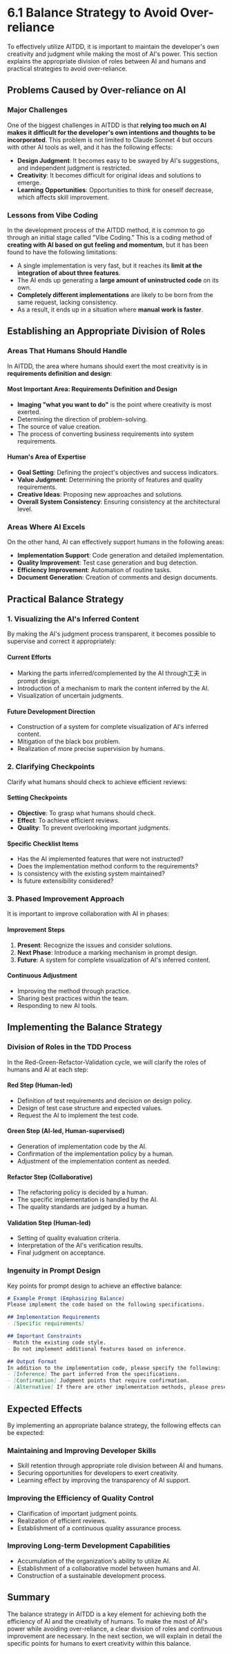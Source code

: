 # 6.1 Balance Strategy to Avoid Over-reliance

To effectively utilize AITDD, it is important to maintain the developer's own creativity and judgment while making the most of AI's power. This section explains the appropriate division of roles between AI and humans and practical strategies to avoid over-reliance.

## Problems Caused by Over-reliance on AI

### Major Challenges

One of the biggest challenges in AITDD is that **relying too much on AI makes it difficult for the developer's own intentions and thoughts to be incorporated**. This problem is not limited to Claude Sonnet 4 but occurs with other AI tools as well, and it has the following effects:

- **Design Judgment**: It becomes easy to be swayed by AI's suggestions, and independent judgment is restricted.
- **Creativity**: It becomes difficult for original ideas and solutions to emerge.
- **Learning Opportunities**: Opportunities to think for oneself decrease, which affects skill improvement.

### Lessons from Vibe Coding

In the development process of the AITDD method, it is common to go through an initial stage called "Vibe Coding." This is a coding method of **creating with AI based on gut feeling and momentum**, but it has been found to have the following limitations:

- A single implementation is very fast, but it reaches its **limit at the integration of about three features**.
- The AI ends up generating a **large amount of uninstructed code** on its own.
- **Completely different implementations** are likely to be born from the same request, lacking consistency.
- As a result, it ends up in a situation where **manual work is faster**.

## Establishing an Appropriate Division of Roles

### Areas That Humans Should Handle

In AITDD, the area where humans should exert the most creativity is in **requirements definition and design**:

#### Most Important Area: Requirements Definition and Design
- **Imaging "what you want to do"** is the point where creativity is most exerted.
- Determining the direction of problem-solving.
- The source of value creation.
- The process of converting business requirements into system requirements.

#### Human's Area of Expertise
- **Goal Setting**: Defining the project's objectives and success indicators.
- **Value Judgment**: Determining the priority of features and quality requirements.
- **Creative Ideas**: Proposing new approaches and solutions.
- **Overall System Consistency**: Ensuring consistency at the architectural level.

### Areas Where AI Excels

On the other hand, AI can effectively support humans in the following areas:

- **Implementation Support**: Code generation and detailed implementation.
- **Quality Improvement**: Test case generation and bug detection.
- **Efficiency Improvement**: Automation of routine tasks.
- **Document Generation**: Creation of comments and design documents.

## Practical Balance Strategy

### 1. Visualizing the AI's Inferred Content

By making the AI's judgment process transparent, it becomes possible to supervise and correct it appropriately:

#### Current Efforts
- Marking the parts inferred/complemented by the AI through工夫 in prompt design.
- Introduction of a mechanism to mark the content inferred by the AI.
- Visualization of uncertain judgments.

#### Future Development Direction
- Construction of a system for complete visualization of AI's inferred content.
- Mitigation of the black box problem.
- Realization of more precise supervision by humans.

### 2. Clarifying Checkpoints

Clarify what humans should check to achieve efficient reviews:

#### Setting Checkpoints
- **Objective**: To grasp what humans should check.
- **Effect**: To achieve efficient reviews.
- **Quality**: To prevent overlooking important judgments.

#### Specific Checklist Items
- Has the AI implemented features that were not instructed?
- Does the implementation method conform to the requirements?
- Is consistency with the existing system maintained?
- Is future extensibility considered?

### 3. Phased Improvement Approach

It is important to improve collaboration with AI in phases:

#### Improvement Steps
1.  **Present**: Recognize the issues and consider solutions.
2.  **Next Phase**: Introduce a marking mechanism in prompt design.
3.  **Future**: A system for complete visualization of AI's inferred content.

#### Continuous Adjustment
- Improving the method through practice.
- Sharing best practices within the team.
- Responding to new AI tools.

## Implementing the Balance Strategy

### Division of Roles in the TDD Process

In the Red-Green-Refactor-Validation cycle, we will clarify the roles of humans and AI at each step:

#### Red Step (Human-led)
- Definition of test requirements and decision on design policy.
- Design of test case structure and expected values.
- Request the AI to implement the test code.

#### Green Step (AI-led, Human-supervised)
- Generation of implementation code by the AI.
- Confirmation of the implementation policy by a human.
- Adjustment of the implementation content as needed.

#### Refactor Step (Collaborative)
- The refactoring policy is decided by a human.
- The specific implementation is handled by the AI.
- The quality standards are judged by a human.

#### Validation Step (Human-led)
- Setting of quality evaluation criteria.
- Interpretation of the AI's verification results.
- Final judgment on acceptance.

### Ingenuity in Prompt Design

Key points for prompt design to achieve an effective balance:

```markdown
# Example Prompt (Emphasizing Balance)
Please implement the code based on the following specifications.

## Implementation Requirements
- [Specific requirements]

## Important Constraints
- Match the existing code style.
- Do not implement additional features based on inference.

## Output Format
In addition to the implementation code, please specify the following:
- [Inference] The part inferred from the specifications.
- [Confirmation] Judgment points that require confirmation.
- [Alternative] If there are other implementation methods, please present them.
```

## Expected Effects

By implementing an appropriate balance strategy, the following effects can be expected:

### Maintaining and Improving Developer Skills
- Skill retention through appropriate role division between AI and humans.
- Securing opportunities for developers to exert creativity.
- Learning effect by improving the transparency of AI support.

### Improving the Efficiency of Quality Control
- Clarification of important judgment points.
- Realization of efficient reviews.
- Establishment of a continuous quality assurance process.

### Improving Long-term Development Capabilities
- Accumulation of the organization's ability to utilize AI.
- Establishment of a collaborative model between humans and AI.
- Construction of a sustainable development process.

## Summary

The balance strategy in AITDD is a key element for achieving both the efficiency of AI and the creativity of humans. To make the most of AI's power while avoiding over-reliance, a clear division of roles and continuous improvement are necessary. In the next section, we will explain in detail the specific points for humans to exert creativity within this balance.

